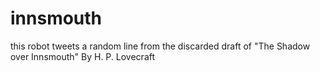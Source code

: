 # innsmouth

this robot tweets a random line from the discarded draft of "The Shadow over Innsmouth" By H. P. Lovecraft 

